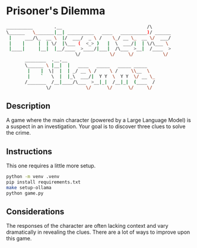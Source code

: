 # Prisoner's Dilemma

``` bash
__________        .__                                /\        
\______   \_______|__| __________   ____   __________)/ ______ 
 |     ___/\_  __ \  |/  ___/  _ \ /    \_/ __ \_  __ \/  ___/ 
 |    |     |  | \/  |\___ (  <_> )   |  \  ___/|  | \/\___ \  
 |____|     |__|  |__/____  >____/|___|  /\___  >__|  /____  > 
                          \/           \/     \/           \/  
       ________  .__.__                                        
       \______ \ |__|  |   ____   _____   _____ _____          
        |    |  \|  |  | _/ __ \ /     \ /     \\__  \         
        |    `   \  |  |_\  ___/|  Y Y  \  Y Y  \/ __ \_       
       /_______  /__|____/\___  >__|_|  /__|_|  (____  /       
               \/             \/      \/      \/     \/        
```

## Description

A game where the main character (powered by a Large Language Model) is a suspect in an investigation. Your goal is to discover three clues to solve the crime.

## Instructions

This one requires a little more setup.

``` bash
python -m venv .venv
pip install requirements.txt
make setup-ollama
python game.py
```

## Considerations

The responses of the character are often lacking context and vary dramatically in revealing the clues. There are a lot of ways to improve upon this game.
